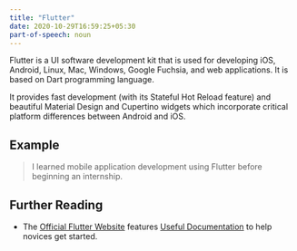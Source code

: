 ```yaml
---
title: "Flutter"
date: 2020-10-29T16:59:25+05:30
part-of-speech: noun
---
```


Flutter is a UI software development kit that is used for developing iOS, Android, Linux, Mac, Windows, Google Fuchsia, and web applications. It is based on Dart programming language.

It provides fast development (with its Stateful Hot Reload feature) and beautiful Material Design and Cupertino widgets which incorporate critical platform differences between Android and iOS.

## Example

> I learned mobile application development using Flutter before beginning an internship.

## Further Reading
- The [Official Flutter Website](https://flutter.dev/) features [Useful Documentation](https://flutter.dev/docs) to help novices get started.
